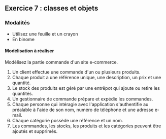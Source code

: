 ## Exercice 7 : classes et objets

### Modalités

- Utilisez une feuille et un crayon
- En binome


#### Modélisation à réaliser

Modélisez la partie commande d'un site e-commerce.

1. Un client effectue une commande d'un ou plusieurs produits.
2. Chaque produit a une référence unique, une description, un prix et une quantité.
3. Le stock des produits est géré par une entrêpot qui ajoute ou retire les quantités.
4. Un gestionnaire de commande prépare et expédie les commandes.
5. Chaque personne qui intéragie avec l'application s'authentifie au préalable à l'aide de son nom, numéro de téléphone et une adresse e-mail.
6. Chaque catégorie possède une référence et un nom.
7. Les commandes, les stocks, les produits et les catégories peuvent être ajoutés et supprimés.